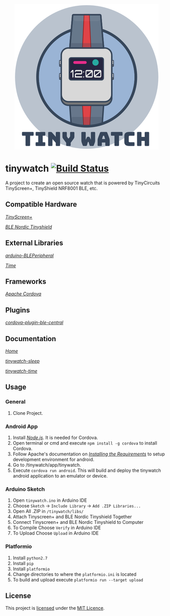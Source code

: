 <p align="center"><img src="https://github.com/cbolgiano/tinywatch/blob/develop/assets/img/tinywatch.png" /> </p>

# tinywatch [![Build Status](https://travis-ci.org/cbolgiano/tinywatch.svg?branch=develop)](https://travis-ci.org/cbolgiano/tinywatch)
A project to create an open source watch that is powered by TinyCircuits TinyScreen+, TinyShield NRF8001 BLE, etc.

## Compatible Hardware

*[TinyScreen+](https://tinycircuits.com/collections/all/products/tinyscreenplus)*

*[BLE Nordic Tinyshield](https://tinycircuits.com/collections/all/products/bluetooth-low-energy-nordic-tinyshield)*

## External Libraries

*[arduino-BLEPeripheral](https://github.com/sandeepmistry/arduino-BLEPeripheral)*

*[Time](https://github.com/PaulStoffregen/Time)*

## Frameworks

*[Apache Cordova](https://cordova.apache.org/)*

## Plugins

*[cordova-plugin-ble-central](https://github.com/don/cordova-plugin-ble-central)*

## Documentation

*[Home](https://github.com/cbolgiano/tinywatch/wiki)*

*[tinywatch-sleep](https://github.com/cbolgiano/tinywatch/wiki/tinywatch-sleep)*

*[tinywatch-time](https://github.com/cbolgiano/tinywatch/wiki/tinywatch-time)*

## Usage

### General 
1. Clone Project.

### Android App
1. Install *[Node.js](https://nodejs.org/en/)*. It is needed for Cordova.
2. Open terminal or cmd and execute ```npm install -g cordova``` to install Cordova.
3. Follow Apache's documentation on *[Installing the Requirements](https://cordova.apache.org/docs/en/latest/guide/platforms/android/index.html#installing-the-requirements)* to setup development environment for android.
4. Go to /tinywatch/app/tinywatch.
5. Execute ```cordova run android```. This will build and deploy the tinywatch android application to an emulator or device.

### Arduino Sketch
1. Open ```tinywatch.ino``` in Arduino IDE
2. Choose ```Sketch``` -> ```Include Library``` -> ```Add .ZIP Libraries...```
3. Open All .ZIP in ```/tinywatch/libs/```
4. Attach Tinyscreen+ and BLE Nordic Tinyshield Together
5. Connect Tinyscreen+ and BLE Nordic Tinyshield to Computer
6. To Compile Choose ```Verify``` in Arduino IDE
7. To Upload Choose ```Upload``` in Arduino IDE

### Platformio
1. Install ```python2.7```
2. Install ```pip```
3. Install ```platformio```
4. Change directories to where the ```platformio.ini``` is located
5. To build and upload execute ```platformio run --target upload```

## License

This project is [licensed](LICENSE) under the [MIT Licence](http://en.wikipedia.org/wiki/MIT_License).
